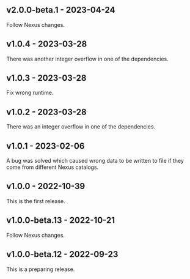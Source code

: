 ## v2.0.0-beta.1 - 2023-04-24

Follow Nexus changes.

## v1.0.4 - 2023-03-28

There was another integer overflow in one of the dependencies.

## v1.0.3 - 2023-03-28

Fix wrong runtime.

## v1.0.2 - 2023-03-28

There was an integer overflow in one of the dependencies.

## v1.0.1 - 2023-02-06

A bug was solved which caused wrong data to be written to file if they come from different Nexus catalogs.

## v1.0.0 - 2022-10-39

This is the first release.

## v1.0.0-beta.13 - 2022-10-21

Follow Nexus changes.

## v1.0.0-beta.12 - 2022-09-23

This is a preparing release.